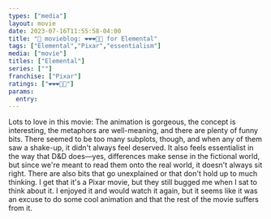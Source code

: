 ```yaml
---
types: ["media"]
layout: movie
date: 2023-07-16T11:55:58-04:00
title: "🍿 movieblog: ❤️❤️❤️🖤🖤 for Elemental"
tags: ["Elemental","Pixar","essentialism"]
media: ["movie"]
titles: ["Elemental"]
series: [""]
franchise: ["Pixar"]
ratings: ["❤️❤️❤️🖤🖤"]
params:
  entry:
---
```

Lots to love in this movie: The animation is gorgeous, the concept is interesting, the metaphors are well-meaning, and there are plenty of funny bits. There seemed to be too many subplots, though, and when any of them saw a shake-up, it didn't always feel deserved. It also feels essentialist in the way that D&D does—yes, differences make sense in the fictional world, but since we're meant to read them onto the real world, it doesn't always sit right. There are also bits that go unexplained or that don't hold up to much thinking. I get that it's a Pixar movie, but they still bugged me when I sat to think about it. I enjoyed it and would watch it again, but it seems like it was an excuse to do some cool animation and that the rest of the movie suffers from it.
